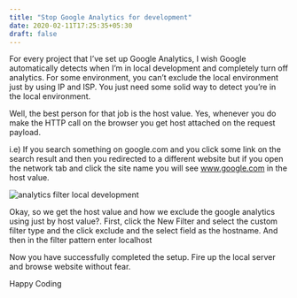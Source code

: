 ```yaml
---
title: "Stop Google Analytics for development"
date: 2020-02-11T17:25:35+05:30
draft: false
---
```


For every project that I’ve set up Google Analytics, I wish Google automatically detects when I’m in local development and completely turn off analytics. For some environment, you can’t exclude the local environment just by using IP and ISP. You just need some solid way to detect you’re in the local environment. 

Well, the best person for that job is the host value. Yes, whenever you do make the HTTP call on the browser you get host attached on the request payload. 

i.e)  If you search something on google.com and you click some link on the search result and then you redirected to a different website but if you open the network tab and click the site name you will see www.google.com in the host value. 

![analytics filter local development](/images/analytics_filter_local_development.png)

Okay, so we get the host value and how we exclude the google analytics using just by host value?. First, click the New Filter and select the custom filter type and the click exclude and the select field as the hostname. And then in the filter pattern enter localhost

Now you have successfully completed the setup. Fire up the local server and browse website without fear. 

Happy Coding 
